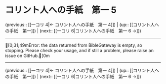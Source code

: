 # コリント人への手紙　第一 5

(previous:: [[一コリ 4|← コリント人への手紙　第一 4]]) | (up:: [[コリント人への手紙　第一]]) | (next:: [[一コリ 6|コリント人への手紙　第一 6 →]])

***
[0;31;49mError: the data returned from BibleGateway is empty, so stopping. Please check your usage, and if still a problem, please raise an issue on GitHub.[0m

***

(previous:: [[一コリ 4|← コリント人への手紙　第一 4]]) | (up:: [[コリント人への手紙　第一]]) | (next:: [[一コリ 6|コリント人への手紙　第一 6 →]])
